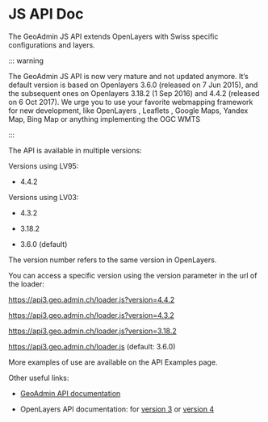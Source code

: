 # JS API Doc

The GeoAdmin JS API extends OpenLayers with Swiss specific configurations and layers.

::: warning

The GeoAdmin JS API is now very mature and not updated anymore. It’s default version is based on Openlayers 3.6.0 (released on 7 Jun 2015), and the subsequent ones on Openlayers 3.18.2 (1 Sep 2016) and 4.4.2 (released on 6 Oct 2017). We urge you to use your favorite webmapping framework for new development, like OpenLayers , Leaflets , Google Maps, Yandex Map, Bing Map or anything implementing the OGC WMTS

:::

The API is available in multiple versions:

Versions using LV95:

- 4.4.2

Versions using LV03:

- 4.3.2

- 3.18.2

- 3.6.0 (default)

The version number refers to the same version in OpenLayers.

You can access a specific version using the version parameter in the url of the loader:

https://api3.geo.admin.ch/loader.js?version=4.4.2

https://api3.geo.admin.ch/loader.js?version=4.3.2

https://api3.geo.admin.ch/loader.js?version=3.18.2

https://api3.geo.admin.ch/loader.js (default: 3.6.0)

More examples of use are available on the API Examples page.

Other useful links:

- [GeoAdmin API documentation](http://geoadmin.github.io/ol3/apidoc/)

- OpenLayers API documentation: for [version 3](https://openlayers.org/en/v3.20.1/doc/) or [version 4](https://openlayers.org/en/v4.6.5/doc/)
